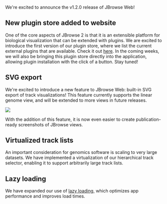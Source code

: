 We're excited to announce the v1.2.0 release of JBrowse Web!

## New plugin store added to website

One of the core aspects of JBrowse 2 is that it is an extensible
platform for biological visualization that can be extended with
plugins. We are excited to introduce the first version of our
plugin store, where we list the current external plugins that
are available. Check it out [here](https://jbrowse.org/jb2/plugin_store).
In the coming weeks, we will also be bringing this plugin store directly
into the application, allowing plugin installation with the click of a button.
Stay tuned!

## SVG export

We're excited to introduce a new feature to JBrowse Web: built-in
SVG export of track visualizations! This feature currently supports
the linear genome view, and will be extended to more views in future
releases.

![](./img/svg_screenshot.png)

With the addition of this feature, it is now even easier to create
publication-ready screenshots of JBrowse views.

## Virtualized track lists

An important consideration for genomics software is scaling to very large
datasets. We have implemented a virtualization of our hierarchical track
selector, enabling it to support arbitrarily large track lists.

## Lazy loading

We have expanded our use of [lazy loading](https://reactjs.org/docs/code-splitting.html#reactlazy), which optimizes app performance and
improves load times.
